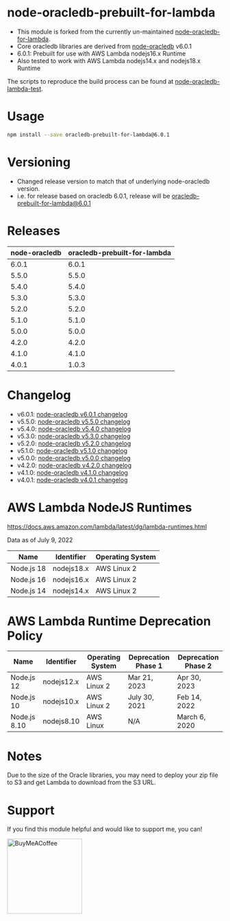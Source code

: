 # node-oracledb-prebuilt-for-lambda

 - This module is forked from the currently un-maintained [node-oracledb-for-lambda](https://github.com/nalbion/node-oracledb-for-lambda).
 - Core oracledb libraries are derived from [node-oracledb](https://github.com/oracle/node-oracledb) v6.0.1
 - 6.0.1: Prebuilt for use with AWS Lambda nodejs16.x Runtime
 - Also tested to work with AWS Lambda nodejs14.x and nodejs18.x Runtime
 
The scripts to reproduce the build process can be found at [node-oracledb-lambda-test](https://github.com/romanbalayan/node-oracledb-lambda-test). 

# Usage

```bash
npm install --save oracledb-prebuilt-for-lambda@6.0.1
```

# Versioning
 - Changed release version to match that of underlying node-oracledb version. 
 - i.e. for release based on oracledb 6.0.1, release will be oracledb-prebuilt-for-lambda@6.0.1
 
 
 # Releases
 | node-oracledb       | oracledb-prebuilt-for-lambda    |
 | ------------------- | ---------- |
 | 6.0.1               | 6.0.1      |
 | 5.5.0               | 5.5.0      |
 | 5.4.0               | 5.4.0      |
 | 5.3.0               | 5.3.0      |
 | 5.2.0               | 5.2.0      |
 | 5.1.0               | 5.1.0      |
 | 5.0.0               | 5.0.0      |
 | 4.2.0               | 4.2.0      |
 | 4.1.0               | 4.1.0      |
 | 4.0.1               | 1.0.3      |

 
 # Changelog
 - v6.0.1: [node-oracledb v6.0.1 changelog](https://node-oracledb.readthedocs.io/en/latest/release_notes.html#node-oracledb-v6-0-1-07-jun-2023)
 - v5.5.0: [node-oracledb v5.5.0 changelog](https://github.com/oracle/node-oracledb/blob/main/CHANGELOG.md#node-oracledb-v550-7-sep-2022)
 - v5.4.0: [node-oracledb v5.4.0 changelog](https://github.com/oracle/node-oracledb/blob/main/CHANGELOG.md#node-oracledb-v540-9-jun-2022)
 - v5.3.0: [node-oracledb v5.3.0 changelog](https://github.com/oracle/node-oracledb/blob/main/CHANGELOG.md#node-oracledb-v530-22-oct-2021)
 - v5.2.0: [node-oracledb v5.2.0 changelog](https://github.com/oracle/node-oracledb/blob/main/CHANGELOG.md#node-oracledb-v520-7-jun-2021)
 - v5.1.0: [node-oracledb v5.1.0 changelog](https://github.com/oracle/node-oracledb/blob/master/CHANGELOG.md#node-oracledb-v510-8-dec-2020)
 - v5.0.0: [node-oracledb v5.0.0 changelog](https://github.com/oracle/node-oracledb/blob/master/CHANGELOG.md#node-oracledb-v500-29-jun-2020)
 - v4.2.0: [node-oracledb v4.2.0 changelog](https://github.com/oracle/node-oracledb/blob/master/CHANGELOG.md#node-oracledb-v420-24-jan-2020)
 - v4.1.0: [node-oracledb v4.1.0 changelog](https://github.com/oracle/node-oracledb/blob/master/CHANGELOG.md#node-oracledb-v410-26-nov-2019)
 - v4.0.1: [node-oracledb v4.0.1 changelog](https://github.com/oracle/node-oracledb/blob/master/CHANGELOG.md#node-oracledb-v401-19-aug-2019)
 
 
 # AWS Lambda NodeJS Runtimes
 https://docs.aws.amazon.com/lambda/latest/dg/lambda-runtimes.html
 
 Data as of July 9, 2022
 
  | Name          | Identifier | Operating System  |
  | ------------- | ---------- | ----------------- |
  | Node.js 18    | nodejs18.x | AWS Linux 2       |
  | Node.js 16    | nodejs16.x | AWS Linux 2       |
  | Node.js 14    | nodejs14.x | AWS Linux 2       |
 
 # AWS Lambda Runtime Deprecation Policy

| Name          | Identifier | Operating System  | Deprecation Phase 1 | Deprecation Phase 2 |
| ------------- | ---------- | ----------------- | ------------------- | ------------------- |
| Node.js 12    | nodejs12.x | AWS Linux 2       | Mar 21, 2023        | Apr 30, 2023        |
| Node.js 10    | nodejs10.x | AWS Linux 2       | July 30, 2021       | Feb 14, 2022        |
| Node.js 8.10  | nodejs8.10 | AWS Linux         | N/A                 | March 6, 2020       |

 # Notes
Due to the size of the Oracle libraries, you may need to deploy your zip file to S3 and get Lambda to download from the S3 URL.


 # Support
If you find this module helpful and would like to support me, you can!

[<img src="https://cdn.buymeacoffee.com/buttons/v2/default-yellow.png" alt="BuyMeACoffee" width="175">](https://www.buymeacoffee.com/romanbalayan)
